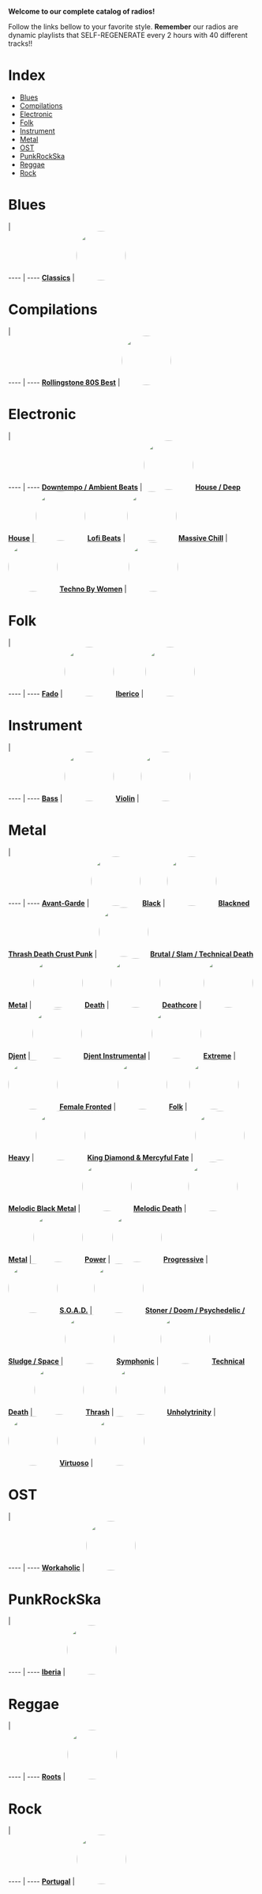 
<style>
figure {
  border: 0px #cccccc solid;
  padding: 4px;
  margin: auto;
  align: center;
}
</style>
**Welcome to our complete catalog of radios!**

Follow the links bellow to your favorite style. **Remember** our radios
are dynamic playlists that SELF-REGENERATE every 2 hours with 40 different
tracks!!

# Index

* [Blues](#Blues)
* [Compilations](#Compilations)
* [Electronic](#Electronic)
* [Folk](#Folk)
* [Instrument](#Instrument)
* [Metal](#Metal)
* [OST](#OST)
* [PunkRockSka](#PunkRockSka)
* [Reggae](#Reggae)
* [Rock](#Rock)

# Blues

  |  
 ---- | ---- 
[**Classics**](https://radioninjapirata.github.io/radio_bluesclassics.html) | <a href="https://radioninjapirata.github.io/radio_bluesclassics.html" target="_blank"><img src="https://mosaic.scdn.co/640/ab67616d0000b2739e9f990c6ace4656832cf599ab67616d0000b273bbe7504d1b3913bccf6cbb39ab67616d0000b273cbb0e8d770e3c750e610e4e1ab67616d0000b273f83f268d8903582fd3b279d8" height="100" width="auto" style="border-radius:50%"></a>

# Compilations

  |  
 ---- | ---- 
[**Rollingstone 80S Best**](https://radioninjapirata.github.io/radio_rollingbest80s.html) | <a href="https://radioninjapirata.github.io/radio_rollingbest80s.html" target="_blank"><img src="https://mosaic.scdn.co/640/ab67616d0000b273077a092e2ed0b47d3812d6d3ab67616d0000b27378c9db7024128f66f303d1ecab67616d0000b273ad29c5617de8b6a5eb46a9f7ab67616d0000b273ba187be83331b13d7bfd8b18" height="100" width="auto" style="border-radius:50%"></a>

# Electronic

  |  
 ---- | ---- 
[**Downtempo / Ambient Beats**](https://radioninjapirata.github.io/radio_downtempo.html) | <a href="https://radioninjapirata.github.io/radio_downtempo.html" target="_blank"><img src="https://mosaic.scdn.co/640/ab67616d0000b273b3f6b41883dd5d78f808ade7ab67616d0000b273c0ac6281f354e90ece74f5e9ab67616d0000b273e04bed5ee64e9ba13870a715ab67616d0000b273e9fa49abcff2f029abd39387" height="100" width="auto" style="border-radius:50%"></a>
[**House / Deep House**](https://radioninjapirata.github.io/house.html) | <a href="https://radioninjapirata.github.io/house.html" target="_blank"><img src="https://mosaic.scdn.co/640/ab67616d0000b27326b7a442e9c488289b6b9bdcab67616d0000b27351472a46155d1bdb7b189b00ab67616d0000b2735199b17c441bc87888f5aa3dab67616d0000b2735bd40f7a9e5eb7aab9f461ea" height="100" width="auto" style="border-radius:50%"></a>
[**Lofi Beats**](https://radioninjapirata.github.io/radio_lofi.html) | <a href="https://radioninjapirata.github.io/radio_lofi.html" target="_blank"><img src="https://mosaic.scdn.co/640/ab67616d0000b2733ab16c544ec93d19ee7bdb52ab67616d0000b27356b33c469223709be7289cceab67616d0000b273810de8bd3274a72ab95a4d2cab67616d0000b27398bda99404f0f7a4c75dce9a" height="100" width="auto" style="border-radius:50%"></a>
[**Massive Chill**](https://radioninjapirata.github.io/massive_chill.html) | <a href="https://radioninjapirata.github.io/massive_chill.html" target="_blank"><img src="https://mosaic.scdn.co/640/ab67616d0000b2731036fcd9b08c3fe598ef2883ab67616d0000b273815534df8b9ef4723abf4588ab67616d0000b27399b5e747758232e77ac48380ab67616d0000b273e1c23f0ae4af6c7a9b3d4283" height="100" width="auto" style="border-radius:50%"></a>
[**Techno By Women**](https://radioninjapirata.github.io/radio_technowomen.html) | <a href="https://radioninjapirata.github.io/radio_technowomen.html" target="_blank"><img src="https://mosaic.scdn.co/640/ab67616d0000b2732a99d02cf9def673fdd51a1dab67616d0000b27372758fd4a12431c04d7c1e10ab67616d0000b2739e918ea8428573df98e7596eab67616d0000b273fd0f2632cd6b7e0e847572e6" height="100" width="auto" style="border-radius:50%"></a>

# Folk

  |  
 ---- | ---- 
[**Fado**](https://radioninjapirata.github.io/radio_fado.html) | <a href="https://radioninjapirata.github.io/radio_fado.html" target="_blank"><img src="https://mosaic.scdn.co/640/ab67616d0000b27327d588880d658da76fe4cfb1ab67616d0000b2732f9ea674e31ee861fc46a561ab67616d0000b2737055c637c4a76b6059ac38a3ab67616d0000b273ae598539ab709886838a6d1d" height="100" width="auto" style="border-radius:50%"></a>
[**Iberico**](https://radioninjapirata.github.io/radio_folkiberico.html) | <a href="https://radioninjapirata.github.io/radio_folkiberico.html" target="_blank"><img src="https://mosaic.scdn.co/640/ab67616d0000b2733f14304012bdd8582e0160f7ab67616d0000b2738fdf3361f8c613a002292352ab67616d0000b273ae03268fc196e1c196db608eab67616d0000b273ee012a5994d8a121420f4c8b" height="100" width="auto" style="border-radius:50%"></a>

# Instrument

  |  
 ---- | ---- 
[**Bass**](https://radioninjapirata.github.io/radio_bassists.html) | <a href="https://radioninjapirata.github.io/radio_bassists.html" target="_blank"><img src="https://mosaic.scdn.co/640/ab67616d0000b27334a5fc739fad572336a77ebcab67616d0000b27389bae7b7b519d9522496c31bab67616d0000b273a9888d2edb39748204245378ab67616d0000b273fcb94825ef17125e51de9c4c" height="100" width="auto" style="border-radius:50%"></a>
[**Violin**](https://radioninjapirata.github.io/radio_violin.html) | <a href="https://radioninjapirata.github.io/radio_violin.html" target="_blank"><img src="https://mosaic.scdn.co/640/ab67616d0000b27353ede018711ac272a0c5081cab67616d0000b2739494811cb8eaeffac3337d83ab67616d0000b273dc5828f1a258fae4843871e6ab67616d0000b273ee07ce68621c13a96a46cba9" height="100" width="auto" style="border-radius:50%"></a>

# Metal

  |  
 ---- | ---- 
[**Avant-Garde**](https://radioninjapirata.github.io/radio_metalavantgarde.html) | <a href="https://radioninjapirata.github.io/radio_metalavantgarde.html" target="_blank"><img src="https://mosaic.scdn.co/640/ab67616d0000b2734806da8ddecb8857c6361c37ab67616d0000b2738e510307200026aaf1d1488cab67616d0000b273b3c54908e28bd1f38a959aa1ab67616d0000b273f1ed82378d8a009ce701c899" height="100" width="auto" style="border-radius:50%"></a>
[**Black**](https://radioninjapirata.github.io/radio_blackmetal.html) | <a href="https://radioninjapirata.github.io/radio_blackmetal.html" target="_blank"><img src="https://mosaic.scdn.co/640/ab67616d0000b27302328c1f78fcdc0fe691682fab67616d0000b2737c1700ea320afc58864f042dab67616d0000b273ecd26e9da1514de9ddde0dd3ab67616d0000b273fdc6e175652962ada758dc78" height="100" width="auto" style="border-radius:50%"></a>
[**Blackned Thrash Death Crust Punk**](https://radioninjapirata.github.io/radio_blacknedthrash.html) | <a href="https://radioninjapirata.github.io/radio_blacknedthrash.html" target="_blank"><img src="https://mosaic.scdn.co/640/ab67616d0000b27335814451270a71f676f5e2c4ab67616d0000b273434727d6a8f6497012b40acbab67616d0000b27366eb38bb8e70f3332605614aab67616d0000b273987d8da5e9b4b641073808bc" height="100" width="auto" style="border-radius:50%"></a>
[**Brutal / Slam / Technical Death Metal**](https://radioninjapirata.github.io/radio_brutaldeathmetal.html) | <a href="https://radioninjapirata.github.io/radio_brutaldeathmetal.html" target="_blank"><img src="https://mosaic.scdn.co/640/ab67616d0000b2732bd186a5fb10c476791d89dcab67616d0000b273a977b5232b154ddf1ec8973eab67616d0000b273ad5c5f921683cb2fd182fbebab67616d0000b273f0a23f397dfb5adb8e1f18c8" height="100" width="auto" style="border-radius:50%"></a>
[**Death**](https://radioninjapirata.github.io/radio_deathmetal.html) | <a href="https://radioninjapirata.github.io/radio_deathmetal.html" target="_blank"><img src="https://mosaic.scdn.co/640/ab67616d0000b27304a15931a2157ea72d996cceab67616d0000b2731c08e4eb426af37fd0baa1edab67616d0000b273231e460795ff7970f999656bab67616d0000b273934c3b53abc9d07fcda34047" height="100" width="auto" style="border-radius:50%"></a>
[**Deathcore**](https://radioninjapirata.github.io/deathcore.html) | <a href="https://radioninjapirata.github.io/deathcore.html" target="_blank"><img src="https://mosaic.scdn.co/640/ab67616d0000b273240c9f7603b4b2a4fb3414e4ab67616d0000b2738b4e5e1b5325811592f8752eab67616d0000b273a776d0061db4e58f9468246fab67616d0000b273f7281944fb907029aa9dd2e0" height="100" width="auto" style="border-radius:50%"></a>
[**Djent**](https://radioninjapirata.github.io/radio_djent.html) | <a href="https://radioninjapirata.github.io/radio_djent.html" target="_blank"><img src="https://mosaic.scdn.co/640/ab67616d0000b2733298d695d8edfc285123a328ab67616d0000b2739e543b5f3484cb2336e6261aab67616d0000b273a9bed71966f7863fb2e27c94ab67616d0000b273f0689bcead1328a6ddfaa03d" height="100" width="auto" style="border-radius:50%"></a>
[**Djent Instrumental**](https://radioninjapirata.github.io/radio_instrumentaldjent.html) | <a href="https://radioninjapirata.github.io/radio_instrumentaldjent.html" target="_blank"><img src="https://mosaic.scdn.co/640/ab67616d0000b27311394a41ee45ca95a56ad786ab67616d0000b2735959697d9351cf65dd52df30ab67616d0000b27374b0104ba782af8dd017fe55ab67616d0000b273d48b0ed2db59bd6a07082db7" height="100" width="auto" style="border-radius:50%"></a>
[**Extreme**](https://radioninjapirata.github.io/radio_extrememetal.html) | <a href="https://radioninjapirata.github.io/radio_extrememetal.html" target="_blank"><img src="https://mosaic.scdn.co/640/ab67616d0000b27356a30c59e8f8507eaf6ebbcbab67616d0000b2737303ee9e31a69edac9d29097ab67616d0000b2737bfbe3677bf3360e63792b86ab67616d0000b27397f651817b555bd86dbdd879" height="100" width="auto" style="border-radius:50%"></a>
[**Female Fronted**](https://radioninjapirata.github.io/radio_femalefrontedmetal.html) | <a href="https://radioninjapirata.github.io/radio_femalefrontedmetal.html" target="_blank"><img src="https://mosaic.scdn.co/640/ab67616d0000b273762cd346f87119060c03d928ab67616d0000b2738bf7cfe6a7af3b648ae0c8bdab67616d0000b273c8c58cc3ef33c755938b7f6aab67616d0000b273cfa7a9281ab1921416ca0e32" height="100" width="auto" style="border-radius:50%"></a>
[**Folk**](https://radioninjapirata.github.io/radio_folkmetal.html) | <a href="https://radioninjapirata.github.io/radio_folkmetal.html" target="_blank"><img src="https://mosaic.scdn.co/640/ab67616d0000b2730b06b0b6922707c06831c3cbab67616d0000b273191ae04b2f4405b9498e43fdab67616d0000b2737a28435c49110aacecb11988ab67616d0000b273df4ffeb6b30fc645cff53807" height="100" width="auto" style="border-radius:50%"></a>
[**Heavy**](https://radioninjapirata.github.io/radio_heavymetal.html) | <a href="https://radioninjapirata.github.io/radio_heavymetal.html" target="_blank"><img src="https://mosaic.scdn.co/640/ab67616d0000b273673777d68be16edd1ea263d3ab67616d0000b273960e86573cb82cd2618ca2f5ab67616d0000b273b3ea8934572f94dcd10bc3a7ab67616d0000b273fef85212f7a490f833612275" height="100" width="auto" style="border-radius:50%"></a>
[**King Diamond & Mercyful Fate**](https://radioninjapirata.github.io/radio_fan_KDMF.html) | <a href="https://radioninjapirata.github.io/radio_fan_KDMF.html" target="_blank"><img src="https://mosaic.scdn.co/640/ab67616d0000b2730ba01de61a75ddec24961d9fab67616d0000b2735d9cfb4b080d0d74a541529dab67616d0000b273868aa679a7583bbefc07803cab67616d0000b273be1ae534a1aa21ec5407acda" height="100" width="auto" style="border-radius:50%"></a>
[**Melodic Black Metal**](https://radioninjapirata.github.io/radio_melodicblackmetal.html) | <a href="https://radioninjapirata.github.io/radio_melodicblackmetal.html" target="_blank"><img src="https://mosaic.scdn.co/640/ab67616d0000b2732a432e84988bbc4f86cfcddeab67616d0000b2733f866aa90c0472f8ca2fb6baab67616d0000b27355394118a4d126feaa27ef46ab67616d0000b273db80599ee3d00e2e2edbee31" height="100" width="auto" style="border-radius:50%"></a>
[**Melodic Death**](https://radioninjapirata.github.io/radio_melodicdeathmetal.html) | <a href="https://radioninjapirata.github.io/radio_melodicdeathmetal.html" target="_blank"><img src="https://mosaic.scdn.co/640/ab67616d0000b27314ab4b640fa4aef92785db7eab67616d0000b2739f6b3d47ec84c0213543859eab67616d0000b273e829355f39b6394a1e4481e5ab67616d0000b273ed11278f2d1ee36117e8de41" height="100" width="auto" style="border-radius:50%"></a>
[**Metal**](https://radioninjapirata.github.io/radio_metal.html) | <a href="https://radioninjapirata.github.io/radio_metal.html" target="_blank"><img src="https://mosaic.scdn.co/640/ab67616d0000b2732e4380bf638a59af3025a2b1ab67616d0000b27354cfccaaa776d45575e11572ab67616d0000b273d4b51feaef809a84e5e8327dab67616d0000b273f536ee878ea940579d2e83ae" height="100" width="auto" style="border-radius:50%"></a>
[**Power**](https://radioninjapirata.github.io/radio_powermetal.html) | <a href="https://radioninjapirata.github.io/radio_powermetal.html" target="_blank"><img src="https://mosaic.scdn.co/640/ab67616d0000b2733a477e978a14dfdba82b33c4ab67616d0000b27347054eab49e25495ea30c6c0ab67616d0000b27375f59a6c8a7b66af89cb288dab67616d0000b27389e56d5f1838cc8ff422cbb4" height="100" width="auto" style="border-radius:50%"></a>
[**Progressive**](https://radioninjapirata.github.io/radio_progrock.html) | <a href="https://radioninjapirata.github.io/radio_progrock.html" target="_blank"><img src="https://mosaic.scdn.co/640/ab67616d0000b2736bbfb800634d96c4069293cdab67616d0000b27371964869074f1a5efb866166ab67616d0000b273e4f5448b3adf7854889ce6c1ab67616d0000b273ec1d8cc0240bc358e98dca03" height="100" width="auto" style="border-radius:50%"></a>
[**S.O.A.D.**](https://radioninjapirata.github.io/radio_soad.html) | <a href="https://radioninjapirata.github.io/radio_soad.html" target="_blank"><img src="https://mosaic.scdn.co/640/ab67616d0000b2732ab7c92b92825908d4efcdc3ab67616d0000b273a57ca9e47d038be31c9aee9dab67616d0000b273a867435c4c44dec3733433cdab67616d0000b273ba00e990d1520a4cde41ce0c" height="100" width="auto" style="border-radius:50%"></a>
[**Stoner / Doom / Psychedelic / Sludge / Space**](https://radioninjapirata.github.io/radio_stonerrock.html) | <a href="https://radioninjapirata.github.io/radio_stonerrock.html" target="_blank"><img src="https://mosaic.scdn.co/640/ab67616d0000b273259f16ed102d4283e6481dcfab67616d0000b27396b711ac55f521302f955b4aab67616d0000b2739d1a2ee77fded3e235e5716bab67616d0000b273a290e41affcf87e7115b582a" height="100" width="auto" style="border-radius:50%"></a>
[**Symphonic**](https://radioninjapirata.github.io/radio_symphonicmetal.html) | <a href="https://radioninjapirata.github.io/radio_symphonicmetal.html" target="_blank"><img src="https://mosaic.scdn.co/640/ab67616d0000b273196d3326e65d894f44d4657eab67616d0000b2731aaaf074b06f369efd55d451ab67616d0000b2734a2303a23458e252fd297194ab67616d0000b273890627b101cbb301db5d5f37" height="100" width="auto" style="border-radius:50%"></a>
[**Technical Death**](https://radioninjapirata.github.io/radio_technicaldeathmetal.html) | <a href="https://radioninjapirata.github.io/radio_technicaldeathmetal.html" target="_blank"><img src="https://mosaic.scdn.co/640/ab67616d0000b27301bb847b36ad3937bf737e6bab67616d0000b273241617f784b8bb99c6372152ab67616d0000b2736c8c3ab9a3e02699bfb5cd75ab67616d0000b273f6ef89beb0e1d6c74a684e34" height="100" width="auto" style="border-radius:50%"></a>
[**Thrash**](https://radioninjapirata.github.io/radio_thrashmetal.html) | <a href="https://radioninjapirata.github.io/radio_thrashmetal.html" target="_blank"><img src="https://mosaic.scdn.co/640/ab67616d0000b273240a45a56f9f033e3a9b5eb3ab67616d0000b27338647204711a2e91904a9ee8ab67616d0000b2737cf6efc8302050cb47b80fbfab67616d0000b273f1c420a7636c3c1b2f6b5a4a" height="100" width="auto" style="border-radius:50%"></a>
[**Unholytrinity**](https://radioninjapirata.github.io/radio_unholytrinity.html) | <a href="https://radioninjapirata.github.io/radio_unholytrinity.html" target="_blank"><img src="https://mosaic.scdn.co/640/ab67616d0000b273189077bdd7db03dfa349afeeab67616d0000b2731d21d6c1740f63ed5c9519c8ab67616d0000b27390a50cfe99a4c19ff3cbfbdbab67616d0000b273f19c018988477835386f4d22" height="100" width="auto" style="border-radius:50%"></a>
[**Virtuoso**](https://radioninjapirata.github.io/radio_guitarvirtuoso.html) | <a href="https://radioninjapirata.github.io/radio_guitarvirtuoso.html" target="_blank"><img src="https://mosaic.scdn.co/640/ab67616d0000b27308fbe92bacaed74e0222c9dbab67616d0000b2731ed2b675ea3f112151a2bd6eab67616d0000b2738194634c2011caf5a1795755ab67616d0000b273e53f40a52964aae65fd579ce" height="100" width="auto" style="border-radius:50%"></a>

# OST

  |  
 ---- | ---- 
[**Workaholic**](https://radioninjapirata.github.io/radio_ostworkaholic.html) | <a href="https://radioninjapirata.github.io/radio_ostworkaholic.html" target="_blank"><img src="https://mosaic.scdn.co/640/ab67616d0000b27301003bf641243fcc56944428ab67616d0000b2730f4bf5c96c9ee54fa00944c4ab67616d0000b27354931c2d81a2e56ec6bda69aab67616d0000b273666a507d1041974dd6bd1f26" height="100" width="auto" style="border-radius:50%"></a>

# PunkRockSka

  |  
 ---- | ---- 
[**Iberia**](https://radioninjapirata.github.io/radio_iberianpunkrock.html) | <a href="https://radioninjapirata.github.io/radio_iberianpunkrock.html" target="_blank"><img src="https://mosaic.scdn.co/640/ab67616d0000b2731e9bac4dbea0400a948bec23ab67616d0000b27344c812bee8fc085a5bc646cdab67616d0000b2734e3ee0a682f23ddd2ef4a6deab67616d0000b273dcea7c62d88d2e42170827f8" height="100" width="auto" style="border-radius:50%"></a>

# Reggae

  |  
 ---- | ---- 
[**Roots**](https://radioninjapirata.github.io/radio_reggaeroots.html) | <a href="https://radioninjapirata.github.io/radio_reggaeroots.html" target="_blank"><img src="https://mosaic.scdn.co/640/ab67616d0000b27305174c20aab6a00ab917ecf3ab67616d0000b273079fabacfb3285ac1a80f85cab67616d0000b27326cc03b2bbcb9dd1785e6360ab67616d0000b273a677f96b87e6d7089b3a44f6" height="100" width="auto" style="border-radius:50%"></a>

# Rock

  |  
 ---- | ---- 
[**Portugal**](https://radioninjapirata.github.io/radio_rockportugues.html) | <a href="https://radioninjapirata.github.io/radio_rockportugues.html" target="_blank"><img src="https://mosaic.scdn.co/640/ab67616d0000b27313859ae7f138e3ff2174218cab67616d0000b2735210b6ee16251fc944891dd6ab67616d0000b27388443675c7b331496c14e058ab67616d0000b2738b6d327045b747741eb6c036" height="100" width="auto" style="border-radius:50%"></a>